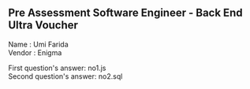 ## Pre Assessment Software Engineer - Back End Ultra Voucher

Name : Umi Farida  
Vendor : Enigma

First question's answer: no1.js  
Second question's answer: no2.sql
